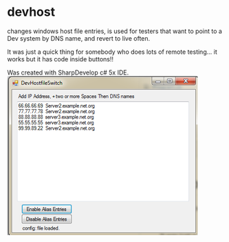 # devhost
changes windows host file entries, is used for testers that want to point to a Dev system by DNS name, and revert to live often.

It was just a quick thing for somebody who does lots of remote testing... it works but it has code inside buttons!! 

Was created with SharpDevelop c# 5x IDE.
![Alt text](https://github.com/mykezerotwo/devhost/blob/master/img.PNG?raw=true "GUI")
